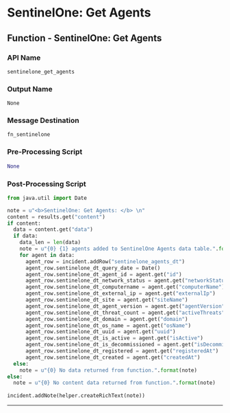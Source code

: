 <!--
    DO NOT MANUALLY EDIT THIS FILE
    THIS FILE IS AUTOMATICALLY GENERATED WITH resilient-sdk codegen
-->

# SentinelOne: Get Agents

## Function - SentinelOne: Get Agents

### API Name
`sentinelone_get_agents`

### Output Name
`None`

### Message Destination
`fn_sentinelone`

### Pre-Processing Script
```python
None
```

### Post-Processing Script
```python
from java.util import Date

note = u"<b>SentinelOne: Get Agents: </b> \n"
content = results.get("content")
if content:
  data = content.get("data")
  if data:
    data_len = len(data)
    note = u"{0} {1} agents added to SentinelOne Agents data table.".format(note, data_len)
    for agent in data:
      agent_row = incident.addRow("sentinelone_agents_dt")
      agent_row.sentinelone_dt_query_date = Date()
      agent_row.sentinelone_dt_agent_id = agent.get("id")
      agent_row.sentinelone_dt_network_status = agent.get("networkStatus")
      agent_row.sentinelone_dt_computername = agent.get("computerName")
      agent_row.sentinelone_dt_external_ip = agent.get("externalIp")
      agent_row.sentinelone_dt_site = agent.get("siteName")
      agent_row.sentinelone_dt_agent_version = agent.get("agentVersion")
      agent_row.sentinelone_dt_threat_count = agent.get("activeThreats")
      agent_row.sentinelone_dt_domain = agent.get("domain")
      agent_row.sentinelone_dt_os_name = agent.get("osName")
      agent_row.sentinelone_dt_uuid = agent.get("uuid")
      agent_row.sentinelone_dt_is_active = agent.get("isActive")
      agent_row.sentinelone_dt_is_decommissioned = agent.get("isDecommissioned")
      agent_row.sentinelone_dt_registered = agent.get("registeredAt")
      agent_row.sentinelone_dt_created = agent.get("createdAt")
  else:
    note = u"{0} No data returned from function.".format(note)
else:
  note = u"{0} No content data returned from function.".format(note)
  
incident.addNote(helper.createRichText(note))
```

---

